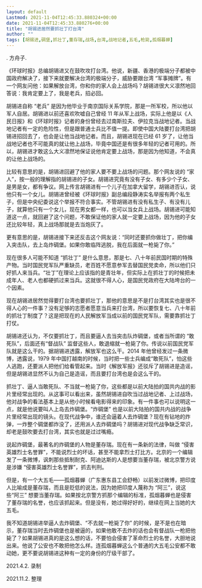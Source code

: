 ```yaml
---
layout: default
Lastmod: 2021-11-04T12:45:33.880324+00:00
date: 2021-11-04T12:45:33.880276+00:00
title: "胡锡进居然要抓壮丁打台湾"
author: ""
tags: [胡锡进,碉堡,抓壮丁,董存瑞,战场,台湾,战地记者,五毛,枪毙,孤烟暮蝉]
---
```


. 方舟子.

《环球时报》总编胡锡进又在鼓吹攻打台湾。他说，新疆、香港的极端分子都被中国政府解决了，接下来就要解决台湾的极端分子，威胁要跟台湾 “军事摊牌”。有一个网友问他：如果解放台湾，你和你的家人会上战场吗？胡锡进很大义凛然地回答说：我肯定要上了，我是老兵，招必回。

胡锡进自称 “老兵” 是因为他毕业于南京国际关系学院，那是一所军校，所以他以军人自居。胡锡进以前还喜欢吹嘘自己曾经 11 年从军上战场，实际上他是以《人民日报》和《环球时报》记者的身份曾经去过南斯拉夫、伊拉克当战地记者。当战地记者有一定的危险性，但是跟普通士兵比不值一提。即使中国大陆要打台湾把胡锡进招回去了，也会是让他当战地记者。而且，胡锡进现在已经 61 岁了，让他当战地记者也不可能真的就让他上战场，毕竟中国还是有很多年轻的记者可用的。所以，胡锡进才敢这么大义凛然地保证说他肯定要上战场，那是因为他知道，不会真的让他上战场的。

比较有意思的是，胡锡进回避了他的家人要不要上战场的问题。那个网友说的 “家人”，按一般的理解指的胡锡进的子女。胡锡进究竟有没有子女、有多少个子女、是男是女，都有争议。网上传言胡锡进有一个儿子在加拿大留学，胡锡进否认，说他只有一个女儿。胡锡进曾经被《环球时报》副总编段静涛实名举报有两个私生子，但是中央纪委说这个举报不符合事实。不管胡锡进有没有私生子、有没有儿子，就算他只有一个女儿，现在男女都一样，也可以当女兵上战场。胡锡进可能知道这一点，就回避了这个问题，不敢保证他的家人就一定要上战场，因为他的子女还比较年轻，真上战场那就是去当炮灰了。

更有意思的是，胡锡进接下来还反击这个网友说：“同时还要抓你做壮丁，把你编入突击队，去上岛炸碉堡。如果你敢临阵逃脱，我在后面就一枪毙了你。”

现在很多人可能不知道 “抓壮丁” 是什么意思，那是七、八十年前民国时期的特殊产物。当时国民党军队严重缺员，老百姓不愿意参军去替国民党卖命，所以他们只好抓人来当兵。“壮丁”在理论上应该指的是青壮年，但实际上在抓壮丁的时候把未成年人、老人也都硬抓过来当兵。这就很不得人心，是国民党政府在大陆垮台的一个因素。

现在胡锡进居然觉得要打台湾也要抓壮丁，那他的意思是不是打台湾其实也是很不得人心的一件事？没有足够的志愿者愿意当兵来打台湾，所以要恢复七、八十年前的抓壮丁制度了？这是把现在的人民解放军当成以前的国民党军队，需要靠抓壮丁打仗。

胡锡进还认为，不仅要抓壮丁，而且要逼人去当突击队炸碉堡，或者当所谓的 “敢死队”，后面还有“督战队” 监督这些人，敢退缩就一枪毙了你。传说以前国民党军队就是这么干的。据胡锡进透露，解放军也这么干。2014 年他曾经发过一条微博，透露说，1979 年中国打越南的时候，当时把一些士兵编成“敢死队”，怕这些人逃跑，还要派人把他们给看管起来。当时《解放军报》还驳斥了胡锡进是造谣，但是胡锡进显然不认为自己是造谣，而且要打台湾也是会这么干的。

抓壮丁、逼人当敢死队、不当就一枪毙了你，这些都是以前大陆拍的国共内战的影片里经常出现的。从这事可以看出来，虽然胡锡进自吹当过战地记者、上过战场，他对战争的看法基本上是从他小时候看电影得来的印象。有一件事也可以说明这一点，就是他说要叫人上岛去炸碉堡。“炸碉堡” 也是以前大陆拍的国共内战的战争片里经常出现的镜头。在现代战争中，谁还会逼着人去炸碉堡？现在有钻地的炸弹，一炸整个碉堡都炸没了，还用派人去炸碉堡吗？胡锡进对现代战争缺乏常识，却老是鼓吹要去打台湾，其实也就是过过嘴瘾。

说起炸碉堡，最著名的炸碉堡的人物是董存瑞。现在有一条新的法律，叫做 “侵害英雄烈士名誉罪”，不能说烈士的坏话，甚至不能拿烈士打比方。北京的一个编辑发了一条微博，讽刺那些抵制耐克、阿迪达斯的人是想要当董存瑞，被北京警方说是涉嫌 “侵害英雄烈士名誉罪”，抓去判刑。

但是，有一个大五毛——孤烟暮蝉（广东惠东县工会舒畅）以前发过微博，把印度人比喻成是董存瑞，而且是贬低的说法，因为她把印度人蔑称为 “阿三”，说这些“阿三” 想要当董存瑞。如果按北京警方抓那个编辑的标准，孤烟暮蝉也是侵害了董存瑞的名誉，也应该抓起来。但是没有，她过得好好的，继续在网上当她的大五毛。

我不知道胡锡进举逼人去炸碉堡、“不去就一枪毙了你” 的时候，是不是也在暗示，董存瑞当时去炸碉堡也是被逼的，如果他敢不去炸的话也会有督战队一枪把他毙了？如果胡锡进真的是这么想的话，不要怕会侵害了革命烈士的名誉，大胆地说出来。他说了公安也不敢把他怎么样。连孤烟暮蝉这么个普通的大五毛公安都不敢动她，更不要说胡锡进这种有一定的身份的厅级干部了。

2021.4.2. 录制

2021.11.2. 整理

